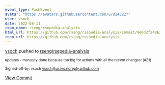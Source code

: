 ```yaml
---
event_type: PushEvent
avatar: "https://avatars.githubusercontent.com/u/814322?"
user: vsoch
date: 2022-08-11
repo_name: rseng/rsepedia-analysis
html_url: https://github.com/rseng/rsepedia-analysis/commit/9e0d2f248632423c796394e2d11da3975be30995
repo_url: https://github.com/rseng/rsepedia-analysis
---
```


<a href='https://github.com/vsoch' target='_blank'>vsoch</a> pushed to <a href='https://github.com/rseng/rsepedia-analysis' target='_blank'>rseng/rsepedia-analysis</a>

<small>updates - manually done because too big for actions with all the recent changes! (#31)

Signed-off-by: vsoch <vsoch@users.noreply.github.com></small>

<a href='https://github.com/rseng/rsepedia-analysis/commit/9e0d2f248632423c796394e2d11da3975be30995' target='_blank'>View Commit</a>
